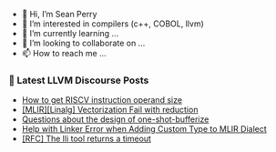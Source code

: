 - 👋 Hi, I’m Sean Perry
- 👀 I’m interested in compilers (c++, COBOL, llvm)
- 🌱 I’m currently learning ...
- 💞️ I’m looking to collaborate on ...
- 📫 How to reach me ...

<!---
s66perry/s66perry is a ✨ special ✨ repository because its `README.md` (this file) appears on your GitHub profile.
You can click the Preview link to take a look at your changes.
--->
### 📕 Latest LLVM Discourse Posts

<!-- DISCOURSE-LLVM:START -->
- [How to get RISCV instruction operand size](https://discourse.llvm.org/t/how-to-get-riscv-instruction-operand-size/79866#post_2)
- [[MLIR][Linalg] Vectorization Fail with reduction](https://discourse.llvm.org/t/mlir-linalg-vectorization-fail-with-reduction/79870#post_2)
- [Questions about the design of one-shot-bufferize](https://discourse.llvm.org/t/questions-about-the-design-of-one-shot-bufferize/79867#post_3)
- [Help with Linker Error when Adding Custom Type to MLIR Dialect](https://discourse.llvm.org/t/help-with-linker-error-when-adding-custom-type-to-mlir-dialect/79876#post_1)
- [[RFC] The lli tool returns a timeout](https://discourse.llvm.org/t/rfc-the-lli-tool-returns-a-timeout/79874#post_1)
<!-- DISCOURSE-LLVM:END -->

